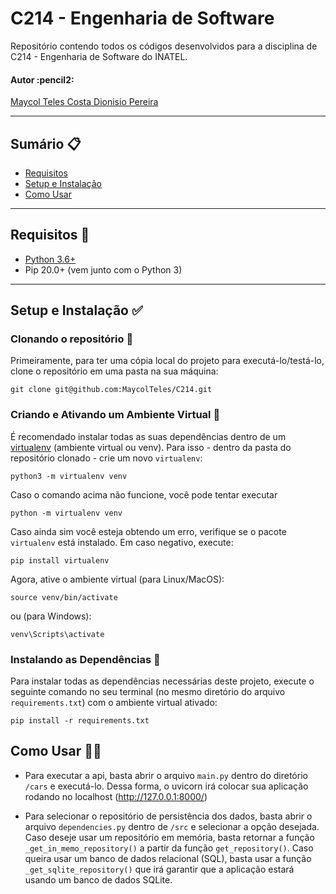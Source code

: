 # C214 - Engenharia de Software

Repositório contendo todos os códigos desenvolvidos para a disciplina de C214 - Engenharia de Software do INATEL.

<h4 align="left"> 
	Autor :pencil2:
</h4>

<p align="left">
 <a href="https://github.com/maycolteles">Maycol Teles Costa Dionisio Pereira</a> 
</p>

*********************

## Sumário :clipboard:

* [Requisitos](#requirements)
* [Setup e Instalação](#setup-installation)
* [Como Usar](#how-to-use)

*********************
##  Requisitos :pencil: <a name="requirements"></a>

* [Python 3.6+](https://www.python.org/)
* Pip 20.0+ (vem junto com o Python 3)

*********************
##  Setup e Instalação :white_check_mark: <a name="setup-installation"></a>

### Clonando o repositório :file_folder:
Primeiramente, para ter uma cópia local do projeto para executá-lo/testá-lo, clone o repositório em uma pasta na sua máquina:

```
git clone git@github.com:MaycolTeles/C214.git
```

### Criando e Ativando um Ambiente Virtual :open_file_folder:
É recomendado instalar todas as suas dependências dentro de um [virtualenv](https://docs.python.org/3/tutorial/venv.html) (ambiente virtual ou venv). Para isso - dentro da pasta do repositório clonado - crie um novo `virtualenv`:

```
python3 -m virtualenv venv
```

Caso o comando acima não funcione, você pode tentar executar

```
python -m virtualenv venv
```

Caso ainda sim você esteja obtendo um erro, verifique se o pacote `virtualenv` está instalado. Em caso negativo, execute:

```
pip install virtualenv
```

Agora, ative o ambiente virtual (para Linux/MacOS):

```
source venv/bin/activate
```

ou (para Windows):

```
venv\Scripts\activate
```

### Instalando as Dependências :wrench:
Para instalar todas as dependências necessárias deste projeto, execute o seguinte comando no seu terminal (no mesmo diretório do arquivo `requirements.txt`) com o ambiente virtual ativado:

```
pip install -r requirements.txt
```

##  Como Usar :man_technologist: <a name="how-to-use"></a>

* Para executar a api, basta abrir o arquivo `main.py` dentro do diretório `/cars` e executá-lo. Dessa forma, o uvicorn irá colocar sua aplicação rodando no localhost (http://127.0.0.1:8000/)


* Para selecionar o repositório de persistência dos dados, basta abrir o arquivo `dependencies.py` dentro de `/src` e selecionar a opção desejada. Caso deseje usar um repositório em memória, basta retornar a função `_get_in_memo_repository()` a partir da função `get_repository()`. Caso queira usar um banco de dados relacional (SQL), basta usar a função `_get_sqlite_repository()` que irá garantir que a aplicação estará usando um banco de dados SQLite.
